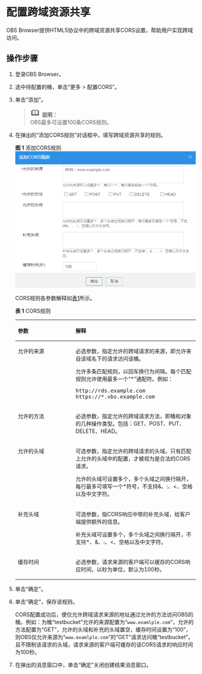 # 配置跨域资源共享<a name="zh-cn_topic_0045829129"></a>

OBS Browser提供HTML5协议中的跨域资源共享CORS设置，帮助用户实现跨域访问。

## 操作步骤<a name="s933c5484fd734428b5e2e24bf708a8e5"></a>

1.  登录OBS Browser。
2.  选中待配置的桶，单击“更多 \> 配置CORS”。
3.  单击“添加”。

    >![](public_sys-resources/icon-note.gif) **说明：**   
    >OBS最多可设置100条CORS规则。  

4.  在弹出的“添加CORS规则”对话框中，填写跨域资源共享的规则。

    **图 1**  添加CORS规则<a name="fe30e6fe056434c66a690c9063d04e6bb"></a>  
    ![](figures/添加CORS规则.png "添加CORS规则")

    CORS规则各参数解释如[表1](#t810c07199d9d4fb4949e45cc402582a0)所示。

    **表 1**  CORS规则

    <a name="t810c07199d9d4fb4949e45cc402582a0"></a>
    <table><thead align="left"><tr id="r282c3ed8eee94e42b62d5849670244ca"><th class="cellrowborder" valign="top" width="32%" id="mcps1.2.3.1.1"><p id="a602c237b70394ce5a689bb6ebdca0c16"><a name="a602c237b70394ce5a689bb6ebdca0c16"></a><a name="a602c237b70394ce5a689bb6ebdca0c16"></a>参数</p>
    </th>
    <th class="cellrowborder" valign="top" width="68%" id="mcps1.2.3.1.2"><p id="a1d5215e5897b4b16828bfbc8b1878a5a"><a name="a1d5215e5897b4b16828bfbc8b1878a5a"></a><a name="a1d5215e5897b4b16828bfbc8b1878a5a"></a>解释</p>
    </th>
    </tr>
    </thead>
    <tbody><tr id="r2ff60e1cc4c04df0bd1b01f6f2bb5196"><td class="cellrowborder" valign="top" width="32%" headers="mcps1.2.3.1.1 "><p id="a157438a1cf0e4973a1bbe1e79572c531"><a name="a157438a1cf0e4973a1bbe1e79572c531"></a><a name="a157438a1cf0e4973a1bbe1e79572c531"></a>允许的来源</p>
    </td>
    <td class="cellrowborder" valign="top" width="68%" headers="mcps1.2.3.1.2 "><p id="af293f21d2e374fa4934e7bd8be3752eb"><a name="af293f21d2e374fa4934e7bd8be3752eb"></a><a name="af293f21d2e374fa4934e7bd8be3752eb"></a>必选参数，指定允许的跨域请求的来源，即允许来自该域名下的请求访问该桶。</p>
    <p id="ac0e68ea7740c478ba86dfb9ee32ff300"><a name="ac0e68ea7740c478ba86dfb9ee32ff300"></a><a name="ac0e68ea7740c478ba86dfb9ee32ff300"></a>允许多条匹配规则，以回车换行为间隔。每个匹配规则允许使用最多一个“*”通配符。例如：</p>
    <pre class="screen" id="scbcd7fb5598746eb8312b7ae6cacc05f"><a name="scbcd7fb5598746eb8312b7ae6cacc05f"></a><a name="scbcd7fb5598746eb8312b7ae6cacc05f"></a>http://rds.example.com
    https://*.vbs.example.com</pre>
    </td>
    </tr>
    <tr id="rab81f76db9364bf8ab978a987ee0e07b"><td class="cellrowborder" valign="top" width="32%" headers="mcps1.2.3.1.1 "><p id="a25b2e075e2234e10937f43f599273668"><a name="a25b2e075e2234e10937f43f599273668"></a><a name="a25b2e075e2234e10937f43f599273668"></a>允许的方法</p>
    </td>
    <td class="cellrowborder" valign="top" width="68%" headers="mcps1.2.3.1.2 "><p id="a901f59948c80429583c364e96bd352c6"><a name="a901f59948c80429583c364e96bd352c6"></a><a name="a901f59948c80429583c364e96bd352c6"></a>必选参数，指定允许的跨域请求方法，即桶和对象的几种操作类型。包括：GET、POST、PUT、DELETE、HEAD。</p>
    </td>
    </tr>
    <tr id="r467a5c6a833f4015bb22f4087de6b74c"><td class="cellrowborder" valign="top" width="32%" headers="mcps1.2.3.1.1 "><p id="a6dc9a4d89e134b2aa83df07975ff13fe"><a name="a6dc9a4d89e134b2aa83df07975ff13fe"></a><a name="a6dc9a4d89e134b2aa83df07975ff13fe"></a>允许的头域</p>
    </td>
    <td class="cellrowborder" valign="top" width="68%" headers="mcps1.2.3.1.2 "><p id="adea4598de03143f2a8e47195d17341d1"><a name="adea4598de03143f2a8e47195d17341d1"></a><a name="adea4598de03143f2a8e47195d17341d1"></a>可选参数，指定允许的跨域请求的头域。只有匹配上允许的头域中的配置，才被视为是合法的CORS请求。</p>
    <p id="a055e9cbebabc4c85ad34a31b69b5ada3"><a name="a055e9cbebabc4c85ad34a31b69b5ada3"></a><a name="a055e9cbebabc4c85ad34a31b69b5ada3"></a>允许的头域可设置多个，多个头域之间换行隔开，每行最多可填写一个*符号，不支持&amp;、:、&lt;、空格以及中文字符。</p>
    </td>
    </tr>
    <tr id="r64d7889221344540a64115505d5e1e72"><td class="cellrowborder" valign="top" width="32%" headers="mcps1.2.3.1.1 "><p id="a910e77b75bbd4c2986a23ce2aab35e6f"><a name="a910e77b75bbd4c2986a23ce2aab35e6f"></a><a name="a910e77b75bbd4c2986a23ce2aab35e6f"></a>补充头域</p>
    </td>
    <td class="cellrowborder" valign="top" width="68%" headers="mcps1.2.3.1.2 "><p id="a4e770b7fc6404388bcf68eb959df4401"><a name="a4e770b7fc6404388bcf68eb959df4401"></a><a name="a4e770b7fc6404388bcf68eb959df4401"></a>可选参数，指CORS响应中带的补充头域，给客户端提供额外的信息。</p>
    <p id="a37cf726ebb9649ef98d0256ee1c35dc9"><a name="a37cf726ebb9649ef98d0256ee1c35dc9"></a><a name="a37cf726ebb9649ef98d0256ee1c35dc9"></a>补充头域可设置多个，多个头域之间换行隔开，不支持*、&amp;、:、&lt;、空格以及中文字符。</p>
    </td>
    </tr>
    <tr id="r878b4e4c1aa9415ebabb6923463b8153"><td class="cellrowborder" valign="top" width="32%" headers="mcps1.2.3.1.1 "><p id="a69c5c5a0268b4a33a275a5109847d94c"><a name="a69c5c5a0268b4a33a275a5109847d94c"></a><a name="a69c5c5a0268b4a33a275a5109847d94c"></a>缓存时间</p>
    </td>
    <td class="cellrowborder" valign="top" width="68%" headers="mcps1.2.3.1.2 "><p id="ab09e25a0b9b74b6a978e809ab22ba139"><a name="ab09e25a0b9b74b6a978e809ab22ba139"></a><a name="ab09e25a0b9b74b6a978e809ab22ba139"></a>必选参数，请求来源的客户端可以缓存的CORS响应时间，以秒为单位，默认为100秒。</p>
    </td>
    </tr>
    </tbody>
    </table>

5.  单击“确定”。
6.  单击“确定”，保存该规则。

    CORS配置成功后，便仅允许跨域请求来源的地址通过允许的方法访问OBS的桶。例如：为桶“testbucket”允许的来源配置为“`www.examlple.com`”，允许的方法配置为“GET”，允许的头域和补充的头域置空，缓存时间设置为“100”，则OBS仅允许来源为“`www.examlple.com`”的“GET”请求访问桶“testbucket”，且不限制该请求的头域，请求来源的客户端可缓存的该CORS请求的响应时间为100秒。

7.  在弹出的消息窗口中，单击“确定”关闭创建结果消息窗口。


